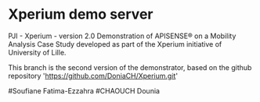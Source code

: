 # Xperium demo server
PJI - Xperium - version 2.0
Demonstration of APISENSE® on a Mobility Analysis Case Study developed as part of the Xperium initiative of University of Lille.

This branch is the second version of the demonstrator, based on the github repository
'https://github.com/DoniaCH/Xperium.git'


#Soufiane Fatima-Ezzahra
#CHAOUCH Dounia
